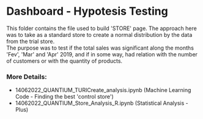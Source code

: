 # Dashboard - Hypotesis Testing

This folder contains the file used to build 'STORE' page.
The approach here was to take as a standard store to create a normal distribution by the data from the trial store.
<br>
The purpose was to test if the total sales was significant along the months 'Fev', 'Mar' and 'Apr' 2019, and if in some way, had relation with the number of customers or with the quantity of products.

### More Details:
- 14062022_QUANTIUM_TURICreate_analysis.ipynb (Machine Learning Code - Finding the best 'control store')
- 14062022_QUANTIUM_Store_Analysis_R.ipynb (Statistical Analysis - Plus)
